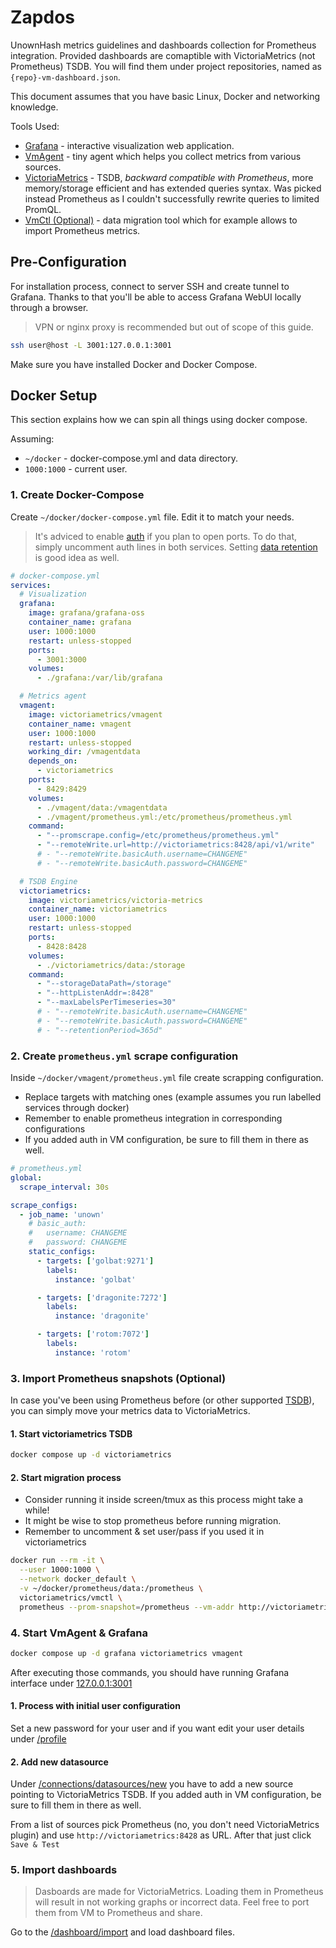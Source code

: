 # Zapdos

UnownHash metrics guidelines and dashboards collection for Prometheus integration. Provided dashboards are comaptible with VictoriaMetrics (not Prometheus) TSDB. You will find them under project repositories, named as `{repo}-vm-dashboard.json`.

This document assumes that you have basic Linux, Docker and networking knowledge.

Tools Used:
- [Grafana](https://grafana.com/) - interactive visualization web application.
- [VmAgent](https://docs.victoriametrics.com/vmagent.html) - tiny agent which helps you collect metrics from various sources.
- [VictoriaMetrics](https://victoriametrics.com/) - TSDB, _backward compatible with Prometheus_, more memory/storage efficient and has extended queries syntax. Was picked instead Prometheus as I couldn't successfully rewrite queries to limited PromQL.
- [VmCtl (Optional)](https://docs.victoriametrics.com/vmctl.html) - data migration tool which for example allows to import Prometheus metrics.

## Pre-Configuration

For installation process, connect to server SSH and create tunnel to Grafana. Thanks to that you'll be able to access Grafana WebUI locally through a browser.

> VPN or nginx proxy is recommended but out of scope of this guide.

```bash
ssh user@host -L 3001:127.0.0.1:3001
```

Make sure you have installed Docker and Docker Compose.

## Docker Setup

This section explains how we can spin all things using docker compose.

Assuming:
- `~/docker` - docker-compose.yml and data directory.
- `1000:1000` - current user.


### 1. Create Docker-Compose

Create `~/docker/docker-compose.yml` file. Edit it to match your needs.

> It's adviced to enable [auth](https://docs.victoriametrics.com/vmagent.html?highlight=basicauth#kafka-broker-authorization-and-authentication) if you plan to open ports. To do that, simply uncomment auth lines in both services. Setting [data retention](https://docs.victoriametrics.com/#retention) is good idea as well.

```yml
# docker-compose.yml
services:
  # Visualization
  grafana:
    image: grafana/grafana-oss
    container_name: grafana
    user: 1000:1000
    restart: unless-stopped
    ports:
      - 3001:3000
    volumes:
      - ./grafana:/var/lib/grafana

  # Metrics agent
  vmagent:
    image: victoriametrics/vmagent
    container_name: vmagent
    user: 1000:1000
    restart: unless-stopped
    working_dir: /vmagentdata
    depends_on:
      - victoriametrics
    ports:
      - 8429:8429
    volumes:
      - ./vmagent/data:/vmagentdata
      - ./vmagent/prometheus.yml:/etc/prometheus/prometheus.yml
    command:
      - "--promscrape.config=/etc/prometheus/prometheus.yml"
      - "--remoteWrite.url=http://victoriametrics:8428/api/v1/write"
      # - "--remoteWrite.basicAuth.username=CHANGEME"
      # - "--remoteWrite.basicAuth.password=CHANGEME"

  # TSDB Engine
  victoriametrics:
    image: victoriametrics/victoria-metrics
    container_name: victoriametrics
    user: 1000:1000
    restart: unless-stopped
    ports:
      - 8428:8428
    volumes:
      - ./victoriametrics/data:/storage
    command:
      - "--storageDataPath=/storage"
      - "--httpListenAddr=:8428"
      - "--maxLabelsPerTimeseries=30"
      # - "--remoteWrite.basicAuth.username=CHANGEME"
      # - "--remoteWrite.basicAuth.password=CHANGEME"
      # - "--retentionPeriod=365d"
```

### 2. Create `prometheus.yml` scrape configuration

Inside `~/docker/vmagent/prometheus.yml` file create scrapping configuration.

- Replace targets with matching ones (example assumes you run labelled services through docker)
- Remember to enable prometheus integration in corresponding configurations
- If you added auth in VM configuration, be sure to fill them in there as well.

```yml
# prometheus.yml
global:
  scrape_interval: 30s

scrape_configs:
  - job_name: 'unown'
    # basic_auth:
    #   username: CHANGEME
    #   password: CHANGEME
    static_configs:
      - targets: ['golbat:9271']
        labels:
          instance: 'golbat'

      - targets: ['dragonite:7272']
        labels:
          instance: 'dragonite'

      - targets: ['rotom:7072']
        labels:
          instance: 'rotom'
```

### 3. Import Prometheus snapshots (Optional)

In case you've been using Prometheus before (or other supported [TSDB](https://docs.victoriametrics.com/vmctl.html)), you can simply move your metrics data to VictoriaMetrics. 

#### 1. Start victoriametrics TSDB
```bash
docker compose up -d victoriametrics
```

#### 2. Start migration process

- Consider running it inside screen/tmux as this process might take a while!
- It might be wise to stop prometheus before running migration.
- Remember to uncomment & set user/pass if you used it in victoriametrics

```bash
docker run --rm -it \
  --user 1000:1000 \
  --network docker_default \
  -v ~/docker/prometheus/data:/prometheus \
  victoriametrics/vmctl \
  prometheus --prom-snapshot=/prometheus --vm-addr http://victoriametrics:8428 # --vm-user CHANGEME --vm-password CHANGEME
```

### 4. Start VmAgent & Grafana

```bash
docker compose up -d grafana victoriametrics vmagent
```

After executing those commands, you should have running Grafana interface under [127.0.0.1:3001](http://127.0.0.1:3001)

#### 1. Process with initial user configuration

Set a new password for your user and if you want edit your user details under [/profile](http://127.0.0.1:3001/profile)

#### 2. Add new datasource

Under [/connections/datasources/new](http://127.0.0.1:3001/connections/datasources/new) you have to add a new source pointing to VictoriaMetrics TSDB. If you added auth in VM configuration, be sure to fill them in there as well.

From a list of sources pick Prometheus (no, you don't need VictoriaMetrics plugin) and use `http://victoriametrics:8428` as URL. After that just click `Save & Test`

### 5. Import dashboards

> Dasboards are made for VictoriaMetrics. Loading them in Prometheus will result in not working graphs or incorrect data. Feel free to port them from VM to Prometheus and share.

Go to the [/dashboard/import](http://127.0.0.1:3001/dashboard/import) and load dashboard files.
